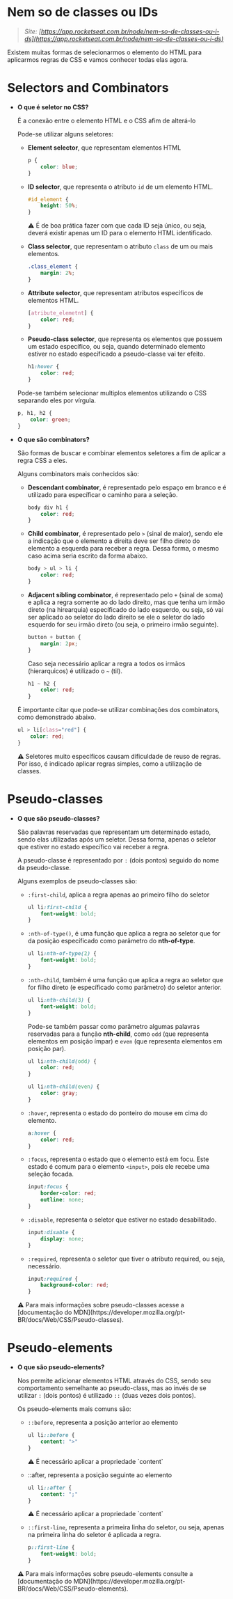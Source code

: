 # Nem so de classes ou IDs

> *Site: [https://app.rocketseat.com.br/node/nem-so-de-classes-ou-i-ds](https://app.rocketseat.com.br/node/nem-so-de-classes-ou-i-ds)*
> 

Existem muitas formas de selecionarmos o elemento do HTML para aplicarmos regras de CSS e vamos conhecer todas elas agora.

# Selectors and Combinators

- **O que é seletor no CSS?**
    
    É a conexão entre o elemento HTML e o CSS afim de alterá-lo
    
    Pode-se utilizar alguns seletores:
    
    - **Element selector**, que representam elementos HTML
        
        ```css
        p {
        	color: blue;
        }
        ```
        
    - **ID selector**, que representa o atributo `id` de um elemento HTML.
        
        ```css
        #id_element {
        	height: 50%;
        }
        ```
        
        <aside>
        ⚠️ É de boa prática fazer com que cada ID seja único, ou seja, deverá existir apenas um ID para o elemento HTML identificado.
        
        </aside>
        
    - **Class selector**, que representam o atributo `class` de um ou mais elementos.
        
        ```css
        .class_element {
        	margin: 2%;
        }
        ```
        
    - **Attribute selector**, que representam atributos específicos de elementos HTML.
        
        ```css
        [atribute_elemetnt] {
        	color: red;
        }
        ```
        
    - **Pseudo-class selector**, que representa os elementos que possuem um estado específico, ou seja, quando determinado elemento estiver no estado específicado a pseudo-classe vai ter efeito.
        
        ```css
        h1:hover {
        	color: red;
        }
        ```
        
    
    Pode-se também selecionar multiplos elementos utilizando o CSS separando eles por vírgula.
    
    ```css
    p, h1, h2 {
    	color: green;
    }
    ```
    
- **O que são combinators?**
    
    São formas de buscar e combinar elementos seletores a fim de aplicar a regra CSS a eles.
    
    Alguns combinators mais conhecidos são:
    
    - **Descendant combinator**, é representado pelo espaço em branco e é utilizado para específicar o caminho para a seleção.
        
        ```css
        body div h1 {
        	color: red;
        }
        ```
        
    - **Child combinator**, é representado pelo `>` (sinal de maior), sendo ele a indicação que o elemento a direita deve ser filho direto do elemento a esquerda para receber a regra. Dessa forma, o mesmo caso acima seria escrito da forma abaixo.
        
        ```css
        body > ul > li {
        	color: red;
        }
        ```
        
    - **Adjacent sibling combinator**, é representado pelo `+` (sinal de soma) e aplica a regra somente ao do lado direito, mas que tenha um irmão direto (na hirearquia) específicado do lado esquerdo, ou seja, só vai ser aplicado ao seletor do lado direito se ele o seletor do lado esquerdo for seu irmão direto (ou seja, o primeiro irmão seguinte).
        
        ```css
        button + button {
        	margin: 2px;
        }
        ```
        
        Caso seja necessário aplicar a regra a todos os irmãos (hierarquicos) é utilizado o `~` (til).
        
        ```css
        h1 ~ h2 {
        	color: red;
        }
        ```
        
    
    É importante citar que pode-se utilizar combinações dos combinators, como demonstrado abaixo.
    
    ```css
    ul > li[class="red"] {
    	color: red;
    }
    ```
    
    <aside>
    ⚠️ Seletores muito específicos causam dificuldade de reuso de regras. Por isso, é indicado aplicar regras simples, como a utilização de classes.
    
    </aside>
    

# Pseudo-classes

- **O que são pseudo-classes?**
    
    São palavras reservadas que representam um determinado estado, sendo elas utilizadas após um seletor. Dessa forma, apenas o seletor que estiver no estado específico vai receber a regra.
    
    A pseudo-classe é representado por `:` (dois pontos) seguido do nome da pseudo-classe.
    
    Alguns exemplos de pseudo-classes são:
    
    - `:first-child`, aplica a regra apenas ao primeiro filho do seletor
        
        ```css
        ul li:first-child {
        	font-weight: bold;
        }
        ```
        
    - `:nth-of-type()`, é uma função que aplica a regra ao seletor que for da posição específicado como parâmetro do **nth-of-type**.
        
        ```css
        ul li:nth-of-type(2) {
        	font-weight: bold;
        }
        ```
        
    - `:nth-child`, também é uma função que aplica a regra ao seletor que for filho direto (e específicado como parâmetro) do seletor anterior.
        
        ```css
        ul li:nth-child(3) {
        	font-weight: bold;
        }
        ```
        
        Pode-se também passar como parâmetro algumas palavras reservadas para a função **nth-child**, como `odd` (que representa elementos em posição ímpar) e `even` (que representa elementos em posição par).
        
        ```css
        ul li:nth-child(odd) {
        	color: red;
        }
        
        ul li:nth-child(even) {
        	color: gray;
        }
        ```
        
    - `:hover`, representa o estado do ponteiro do mouse em cima do elemento.
        
        ```css
        a:hover {
        	color: red;
        }
        ```
        
    - `:focus`, representa o estado que o elemento está em focu. Este estado é comum para o elemento `<input>`, pois ele recebe uma seleção focada.
        
        ```css
        input:focus {
        	border-color: red;
        	outline: none;
        }
        ```
        
    - `:disable`, representa o seletor que estiver no estado desabilitado.
        
        ```css
        input:disable {
        	display: none;
        }
        ```
        
    - `:required`, representa o seletor que tiver o atributo required, ou seja, necessário.
        
        ```css
        input:required {
        	background-color: red;
        }
        ```
        
    
    <aside>
    ⚠️ Para mais informações sobre pseudo-classes acesse a [documentação do MDN](https://developer.mozilla.org/pt-BR/docs/Web/CSS/Pseudo-classes).
    
    </aside>
    

# Pseudo-elements

- **O que são pseudo-elements?**
    
    Nos permite adicionar elementos HTML através do CSS, sendo seu comportamento semelhante ao pseudo-class, mas ao invés de se utilizar `:` (dois pontos) é utilizado `::` (duas vezes dois pontos).
    
    Os pseudo-elements mais comuns são:
    
    - `::before`, representa a posição anterior ao elemento
        
        ```css
        ul li::before {
        	content: ">"
        }
        ```
        
        <aside>
        ⚠️ É necessário aplicar a propriedade `content`
        
        </aside>
        
    - ::after, representa a posição seguinte ao elemento
        
        ```css
        ul li::after {
        	content: ";"
        }
        ```
        
        <aside>
        ⚠️ É necessário aplicar a propriedade `content`
        
        </aside>
        
    - `::first-line`, representa a primeira linha do seletor, ou seja, apenas na primeira linha do seletor é aplicada a regra.
        
        ```css
        p::first-line {
        	font-weight: bold;
        }
        ```
        
    
    <aside>
    ⚠️ Para mais informações sobre pseudo-elements consulte a [documentação do MDN](https://developer.mozilla.org/pt-BR/docs/Web/CSS/Pseudo-elements).
    
    </aside>